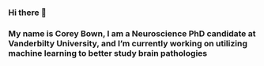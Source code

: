 ### Hi there 👋
### My name is Corey Bown, I am a Neuroscience PhD candidate at Vanderbilty University, and I’m currently working on  utilizing machine learning to better study brain pathologies
<!--
**CoreyB33/CoreyB33** is a ✨ _special_ ✨ repository because its `README.md` (this file) appears on your GitHub profile.

Here are some ideas to get you started:

- 🔭 I’m currently working on  utilizing machine learning to better study brain pathologies
- 🌱 I’m currently learning ...
- 👯 I’m looking to collaborate on ...
- 🤔 I’m looking for help with ...
- 💬 Ask me about ...
- 📫 How to reach me: ...
- 😄 Pronouns: ...
- ⚡ Fun fact: ...
-->

